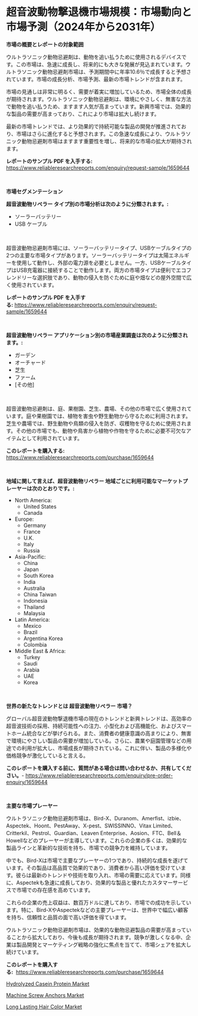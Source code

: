 <p><h1>超音波動物撃退機市場規模：市場動向と市場予測（2024年から2031年）</h1></p><p><strong>市場の概要とレポートの対象範囲</strong></p>
<p><p>ウルトラソニック動物忌避剤は、動物を追い払うために使用されるデバイスです。この市場は、急速に成長し、将来的にも大きな発展が見込まれています。ウルトラソニック動物忌避剤市場は、予測期間中に年率10.6％で成長すると予想されています。市場の成長分析、市場予測、最新の市場トレンドが含まれます。</p><p>市場の見通しは非常に明るく、需要が着実に増加しているため、市場全体の成長が期待されます。ウルトラソニック動物忌避剤は、環境にやさしく、無害な方法で動物を追い払うため、ますます人気が高まっています。新興市場では、効果的な製品の需要が高まっており、これにより市場は拡大し続けます。</p><p>最新の市場トレンドでは、より効果的で持続可能な製品の開発が推進されており、市場はさらに進化すると予想されます。この急速な成長により、ウルトラソニック動物忌避剤市場はますます重要性を増し、将来的な市場の拡大が期待されます。</p></p>
<p><strong>レポートのサンプル PDF を入手する:</strong> <a href="https://www.reliableresearchreports.com/enquiry/request-sample/1659644">https://www.reliableresearchreports.com/enquiry/request-sample/1659644</a></p>
<p>&nbsp;</p>
<p><strong>市場セグメンテーション</strong></p>
<p><strong>超音波動物リペラー タイプ別の市場分析は次のように分類されます。:</strong></p>
<p><ul><li>ソーラーバッテリー</li><li>USB ケーブル</li></ul></p>
<p>&nbsp;</p>
<p><p>超音波動物忌避剤市場には、ソーラーバッテリータイプ、USBケーブルタイプの2つの主要な市場タイプがあります。ソーラーバッテリータイプは太陽エネルギーを使用して動作し、外部の電力源を必要としません。一方、USBケーブルタイプはUSB充電器に接続することで動作します。両方の市場タイプは便利でエコフレンドリーな選択肢であり、動物の侵入を防ぐために庭や畑などの屋外空間で広く使用されています。</p></p>
<p><strong>レポートのサンプル PDF を入手する:</strong>&nbsp;<a href="https://www.reliableresearchreports.com/enquiry/request-sample/1659644">https://www.reliableresearchreports.com/enquiry/request-sample/1659644</a></p>
<p>&nbsp;</p>
<p><strong> 超音波動物リペラー アプリケーション別の市場産業調査は次のように分類されます。:</strong></p>
<p><ul><li>ガーデン</li><li>オーチャード</li><li>芝生</li><li>ファーム</li><li>[その他]</li></ul></p>
<p>&nbsp;</p>
<p><p>超音波動物忌避剤は、庭、果樹園、芝生、農場、その他の市場で広く使用されています。庭や果樹園では、植物を害虫や野生動物から守るために利用されます。芝生や農場では、野生動物や鳥類の侵入を防ぎ、収穫物を守るために使用されます。その他の市場でも、動物や鳥害から植物や作物を守るために必要不可欠なアイテムとして利用されています。</p></p>
<p><strong>このレポートを購入する:</strong>&nbsp; <a href="https://www.reliableresearchreports.com/purchase/1659644">https://www.reliableresearchreports.com/purchase/1659644</a></p>
<p>&nbsp;</p>
<p><strong>地域に関して言えば、超音波動物リペラー 地域ごとに利用可能なマーケットプレーヤーは次のとおりです。:</strong></p>
<p><ul>
    <li>
        North America:
        <ul>
            <li>United States</li>
            <li>Canada</li>
        </ul>
    </li>
    <li>
        Europe:
        <ul>
            <li>Germany</li>
            <li>France</li>
            <li>U.K.</li>
            <li>Italy</li>
            <li>Russia</li>
        </ul>
    </li>
    <li>
        Asia-Pacific:
        <ul>
            <li>China</li>
            <li>Japan</li>
            <li>South Korea</li>
            <li>India</li>
            <li>Australia</li>
            <li>China Taiwan</li>
            <li>Indonesia</li>
            <li>Thailand</li>
            <li>Malaysia</li>
        </ul>
    </li>
    <li>
        Latin America:
        <ul>
            <li>Mexico</li>
            <li>Brazil</li>
            <li>Argentina Korea</li>
            <li>Colombia</li>
        </ul>
    </li>
    <li>
        Middle East & Africa:
        <ul>
            <li>Turkey</li>
            <li>Saudi</li>
            <li>Arabia</li>
            <li>UAE</li>
            <li>Korea</li>
        </ul>
    </li>
    </ul></p>
<p>&nbsp;</p>
<p><strong>世界の新たなトレンドとは 超音波動物リペラー 市場？</strong></p>
<p><p>グローバル超音波動物撃退機市場の現在のトレンドと新興トレンドは、高効率の超音波技術の採用、持続可能性への注力、小型化および高機能化、およびスマートホーム統合などが挙げられる。また、消費者の健康意識の高まりにより、無害で環境にやさしい製品の需要が増加している。さらに、農業や庭園管理などの用途での利用が拡大し、市場成長が期待されている。これに伴い、製品の多様化や価格競争が激化していると言える。</p></p>
<p><strong>このレポートを購入する前に、質問がある場合は問い合わせるか、共有してください。</strong>- <a href="https://www.reliableresearchreports.com/enquiry/pre-order-enquiry/1659644">https://www.reliableresearchreports.com/enquiry/pre-order-enquiry/1659644</a></p>
<p>&nbsp;</p>
<p><strong>主要な市場プレーヤー</strong></p>
<p><p>ウルトラソニック動物忌避剤市場は、Bird-X、Duranom、Amerfist、izbie、Aspectek、Hoont、PestAway、X-pest、SWISSINNO、Vitax Limited、Critterkil、Pestrol、Guardian、Leaven Enterprise、Aosion、FTC、Bell＆Howellなどのプレーヤーが主導しています。これらの企業の多くは、効果的な製品ラインと革新的な技術を持ち、市場での競争力を維持しています。</p><p>中でも、Bird-Xは市場で主要なプレーヤーの1つであり、持続的な成長を遂げています。その製品は高品質で効果的であり、消費者から高い評価を受けています。彼らは最新のトレンドや技術を取り入れ、市場の需要に応えています。同様に、Aspectekも急速に成長しており、効果的な製品と優れたカスタマーサービスで市場での存在感を高めています。</p><p>これらの企業の売上収益は、数百万ドルに達しており、市場での成功を示しています。特に、Bird-XやAspectekなどの主要プレーヤーは、世界中で幅広い顧客を持ち、信頼性と品質の面で高い評価を得ています。</p><p>ウルトラソニック動物忌避剤市場は、効果的な動物忌避製品の需要が高まっていることから拡大しており、今後も成長が期待されます。競争が激しくなる中、企業は製品開発とマーケティング戦略の強化に焦点を当てて、市場シェアを拡大し続けています。</p></p>
<p><strong>このレポートを購入する:</strong>&nbsp;&nbsp;<a href="https://www.reliableresearchreports.com/purchase/1659644">https://www.reliableresearchreports.com/purchase/1659644</a></p>
<p><p><a href="https://faithful-glue-af3.notion.site/Hydrolyzed-Casein-Protein-Market-Provides-Detailed-Segmentation-of-this-Market-based-on-Type-Applic-86ff8423592e408d9b4d7c3bd43f417d">Hydrolyzed Casein Protein Market</a></p><p><a href="https://view.publitas.com/reportprime-1/machine-screw-anchors-market-size-growth-and-forecast-from-2024-2031/">Machine Screw Anchors Market</a></p><p><a href="https://chivalrous-flock-a86.notion.site/Long-Lasting-Hair-Color-Market-Size-Share-Trends-Analysis-Report-By-Material-By-Type-By-End-use-51507cf4168d46d699faf97e14c87bf9">Long Lasting Hair Color Market</a></p></p>